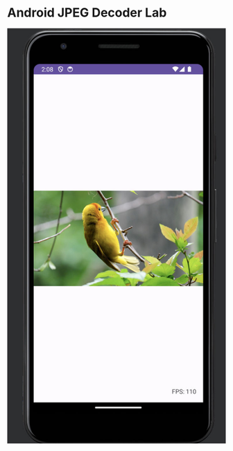 # Android JPEG Decoder Lab

![Screenshot](https://github.com/nuuneoi/AndroidJpegDecoderLab/blob/main/ss.jpg?raw=true)
